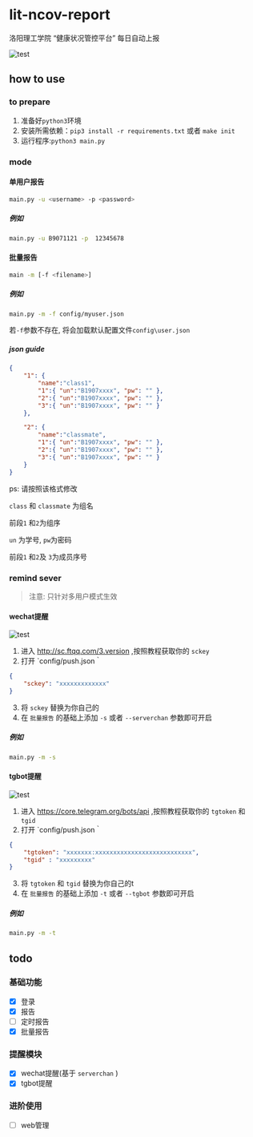 # lit-ncov-report
洛阳理工学院 “健康状况管控平台” 每日自动上报

![test](https://raw.githubusercontent.com/icepie/lit-ncov-report/master/docs/run.png) 
## how to use
### to prepare
1. 准备好`python3`环境
2. 安装所需依赖：`pip3 install -r requirements.txt` 或者 `make init`
3. 运行程序:`python3 main.py`
### mode
#### 单用户报告
```bash
main.py -u <username> -p <password> 
```
##### 例如
```bash
main.py -u B9071121 -p  12345678
```
#### 批量报告
```bash
main -m [-f <filename>]
```
##### 例如
```bash
main.py -m -f config/myuser.json
```
若`-f`参数不存在, 将会加载默认配置文件`config\user.json`

##### json guide
```json
{
    "1": {
        "name":"class1",
        "1":{ "un":"B1907xxxx", "pw": "" },
        "2":{ "un":"B1907xxxx", "pw": "" },
        "3":{ "un":"B1907xxxx", "pw": "" }
    },

    "2": {
        "name":"classmate",
        "1":{ "un":"B1907xxxx", "pw": "" },
        "2":{ "un":"B1907xxxx", "pw": "" },
        "3":{ "un":"B1907xxxx", "pw": "" }
    }
}
```
ps:
请按照该格式修改

`class` 和 `classmate` 为组名

前段`1` 和`2`为组序

`un`  为学号, `pw`为密码

前段`1` 和`2`及  `3`为成员序号

### remind sever
> 注意: 只针对多用户模式生效
#### wechat提醒

![test](https://raw.githubusercontent.com/icepie/lit-ncov-report/master/docs/sc.png)

1. 进入 http://sc.ftqq.com/3.version ,按照教程获取你的 `sckey`
2. 打开 `config/push.json｀

```json
{
    "sckey": "xxxxxxxxxxxxx"
}
```

3. 将 `sckey` 替换为你自己的
4. 在 `批量报告` 的基础上添加 `-s` 或者 `--serverchan` 参数即可开启
##### 例如
```bash
main.py -m -s
```

#### tgbot提醒

![test](https://raw.githubusercontent.com/icepie/lit-ncov-report/master/docs/tg.png)

1. 进入 https://core.telegram.org/bots/api ,按照教程获取你的 `tgtoken` 和 `tgid`
2. 打开 `config/push.json｀

```json
{
    "tgtoken": "xxxxxxx:xxxxxxxxxxxxxxxxxxxxxxxxxxx",
    "tgid" : "xxxxxxxxx"
}
```

3. 将 `tgtoken` 和 `tgid` 替换为你自己的t
4. 在 `批量报告` 的基础上添加 `-t` 或者 `--tgbot` 参数即可开启

##### 例如
```bash
main.py -m -t
```
## todo
### 基础功能
- [x] 登录
- [x] 报告
- [ ] 定时报告
- [x] 批量报告
### 提醒模块
- [x] wechat提醒(基于 `serverchan` )
- [x] tgbot提醒
### 进阶使用
- [ ] web管理
